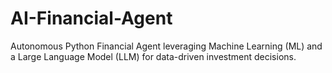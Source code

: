# AI-Financial-Agent
Autonomous Python Financial Agent leveraging Machine Learning (ML) and a Large Language Model (LLM) for data-driven investment decisions.
